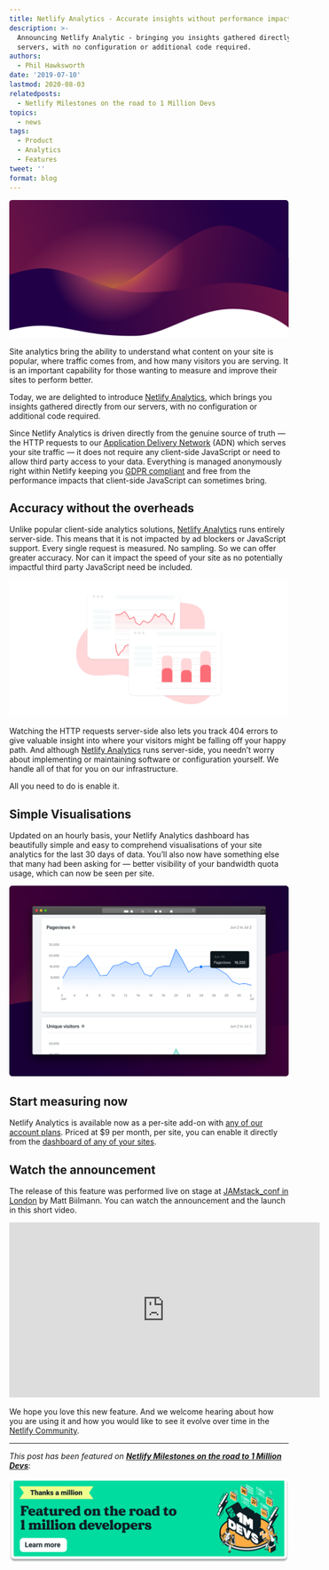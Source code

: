 ```yaml
---
title: Netlify Analytics - Accurate insights without performance impacts
description: >-
  Announcing Netlify Analytic - bringing you insights gathered directly from our
  servers, with no configuration or additional code required.
authors:
  - Phil Hawksworth
date: '2019-07-10'
lastmod: 2020-08-03
relatedposts:
  - Netlify Milestones on the road to 1 Million Devs
topics:
  - news
tags:
  - Product
  - Analytics
  - Features
tweet: ''
format: blog
---
```

![Wavy illustration](/v3/img/blog/analytics-blog-post-2x.png)

Site analytics bring the ability to understand what content on your site is popular, where traffic comes from, and how many visitors you are serving. It is an important capability for those wanting to measure and improve their sites to perform better.

Today, we are delighted to introduce [Netlify Analytics](/products/analytics), which brings you insights gathered directly from our servers, with no configuration or additional code required.

Since Netlify Analytics is driven directly from the genuine source of truth — the HTTP requests to our [Application Delivery Network](/products/edge) (ADN) which serves your site traffic — it does not require any client-side JavaScript or need to allow third party access to your data. Everything is managed anonymously right within Netlify keeping you [GDPR compliant](/gdpr-ccpa) and free from the performance impacts that client-side JavaScript can sometimes bring.

## Accuracy without the overheads

Unlike popular client-side analytics solutions, [Netlify Analytics](/products/analytics) runs entirely server-side. This means that it is not impacted by ad blockers or JavaScript support. Every single request is measured. No sampling. So we can offer greater accuracy. Nor can it impact the speed of your site as no potentially impactful third party JavaScript need be included. 

![Illustration - Simple analytics chart](/v3/img/blog/analytics-blog-post-2-2x.png)

Watching the HTTP requests server-side also lets you track 404 errors to give valuable insight into where your visitors might be falling off your happy path. And although [Netlify Analytics](/products/analytics) runs server-side, you needn’t worry about implementing or maintaining software or configuration yourself. We handle all of that for you on our infrastructure. 

All you need to do is enable it.

## Simple Visualisations

Updated on an hourly basis, your Netlify Analytics dashboard has beautifully simple and easy to comprehend visualisations of your site analytics for the last 30 days of data. You’ll also now have something else that many had been asking for — better visibility of your bandwidth quota usage, which can now be seen per site.

![](/v3/img/blog/analytics-blog-post-4-2x.png)

## Start measuring now

Netlify Analytics is available now as a per-site add-on with [any of our account plans](/pricing). Priced at $9 per month, per site, you can enable it directly from the [dashboard of any of your sites](https://app.netlify.com).

## Watch the announcement

The release of this feature was performed live on stage at [JAMstack_conf in London](https://2019.jamstackconf.com/london) by Matt Biilmann. You can watch the announcement and the launch in this short video.


<iframe width="560" height="315" src="https://www.youtube.com/embed/jMo0oQwTVak" frameborder="0" allow="accelerometer; autoplay; encrypted-media; gyroscope; picture-in-picture" allowfullscreen></iframe>

We hope you love this new feature. And we welcome hearing about how you are using it and how you would like to see it evolve over time in the [Netlify Community](https://community.netlify.com/t/netlify-analytics-released/1968).

---

_This post has been featured on **[Netlify Milestones on the road to 1 Million Devs](https://www.netlify.com/blog/2020/08/03/netlify-milestones-on-the-road-to-1-million-devs/#launched-netlify-analytics-from-jamstack-conf-london)**_:

[![Netlify 1 Million Devs article feature](/v3/img/blog/featured-on-1-million-devs-banner.png)](https://www.netlify.com/blog/2020/08/03/netlify-milestones-on-the-road-to-1-million-devs/#launched-netlify-analytics-from-jamstack-conf-london)